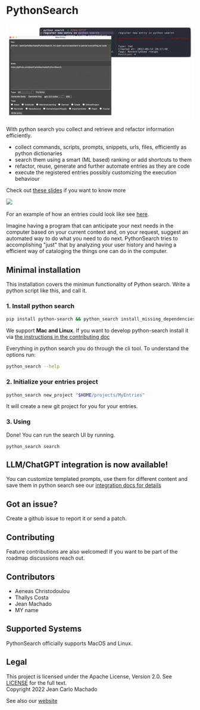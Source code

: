 # PythonSearch

![UIS](uis.png)

With python search you collect and retrieve and refactor information efficiently.

- collect commands, scripts, prompts, snippets, urls, files, efficiently as python dictionaries
- search them using a smart (ML based) ranking or add shortcuts to them
- refactor, reuse, generate and further automate entries as they are code
- execute the registered entries possibly customizing the execution behaviour
 
Check out [these slides](https://docs.google.com/presentation/d/10J0n0wdXYKCtB-tr2z4twY3T4TFBb8h2EGZghw7q1hk/edit#slide=id.p) if you want to know more

<img src="https://i.imgur.com/pECSsjc.gif" width="620"/>


For an example of how an entries could look like see [here](https://github.com/jeanCarloMachado/PythonSearch/blob/e424868662bda4d9daa314e6e77d4cc79a511a95/python_search/init/entries_main.py).

Imagine having a program that can anticipate your next needs in the computer based on your current context and, on your request, suggest an automated way to do what you need to do next. PythonSearch tries to accomplishing "just" that by analyzing your user history and having a efficient way of cataloging  the things one can do in the computer.

## Minimal installation

This installation covers the minimun functionality of Python search.
Write a python script like this, and call it.

### 1. Install python search

```sh
pip install python-search && python_search install_missing_dependencies
```

We support **Mac and Linux**.
If you want to develop python-search install it via [the instructions in the contributing doc](CONTRIBUTING.md)

Everything in python search you do through the cli tool.
To understand the options run:

```sh
python_search --help
```


### 2. Initialize your entries project

```sh
python_search new_project "$HOME/projects/MyEntries"
```

It will create a new git project for you for your entries.

### 3. Using

Done! You can run the search UI by running.

```shell
python_search search
```

## LLM/ChatGPT integration is now available!

You can customize templated prompts, use them for different content and save them in python search see our [integration docs for details](https://github.com/jeanCarloMachado/PythonSearch/blob/main/docs/intergrate_chatgpt.md)

## Got an issue?

Create a github issue to report it or send a patch.

## Contributing

Feature contributions are also welcomed! If you want to be part of the roadmap discussions reach out.

## Contributors
 
- Aeneas Christodoulou
- Thallys Costa
- Jean Machado
- MY name


## Supported Systems

PythonSearch officially supports MacOS and Linux. 

## Legal

This project is licensed under the Apache License, Version 2.0. See [LICENSE](LICENSE) for the full text.\
Copyright 2022 Jean Carlo Machado


See also our [website](https://jeancarlomachado.github.io/PythonSearch/)
